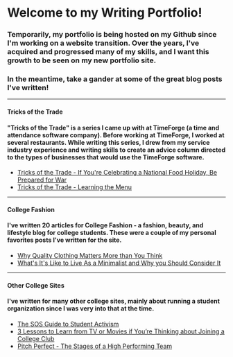 # Welcome to my Writing Portfolio!

### Temporarily, my portfolio is being hosted on my Github since I'm working on a website transition. Over the years, I've acquired and progressed many of my skills, and I want this growth to be seen on my new portfolio site. 

### In the meantime, take a gander at some of the great blog posts I've written! 

<hr>

#### Tricks of the Trade 
#### "Tricks of the Trade" is a series I came up with at TimeForge (a time and attendance software company). Before working at TimeForge, I worked at several restaurants. While writing this series, I drew from my service industry experience and writing skills to create an advice column directed to the types of businesses that would use the TimeForge software.
- [Tricks of the Trade - If You're Celebrating a National Food Holiday, Be Prepared for War](https://github.com/hsparg/Writing-Portfolio/blob/master/Tricks%20of%20the%20Trade%20-%20National%20Food%20Holiday.pdf)
- [Tricks of the Trade - Learning the Menu](https://github.com/hsparg/Writing-Portfolio/blob/master/Tricks%20of%20the%20Trade%20-%20Learning%20the%20Menu.pdf)

<hr>

#### College Fashion
#### I've written 20 articles for College Fashion - a fashion, beauty, and lifestyle blog for college students. These were a couple of my personal favorites posts I've written for the site.
- [Why Quality Clothing Matters More than You Think](https://github.com/hsparg/Writing-Portfolio/blob/master/Why%20Quality%20Clothing%20Matters.pdf)
- [What's It's Like to Live As a Minimalist and Why you Should Consider It](https://github.com/hsparg/Writing-Portfolio/blob/master/What%20It%E2%80%99s%20Like%20to%20Live%20as%20a%20Minimalist%20and%20Why%20You%20Should%20Consider%20It.pdf)

<hr>

#### Other College Sites
#### I've written for many other college sites, mainly about running a student organization since I was very into that at the time.
- [The SOS Guide to Student Activism](https://github.com/hsparg/Writing-Portfolio/blob/master/The%20SOS%20Guide%20to%20Student%20Activism.pdf)
- [3 Lessons to Learn from TV or Movies if You’re Thinking about Joining a College Club](https://github.com/hsparg/Writing-Portfolio/blob/master/Pitch%20Perfect%20-%20The%20Stages%20of%20a%20High%20Performing%20Team.pdf)
- [Pitch Perfect - The Stages of a High Performing Team](https://github.com/hsparg/Writing-Portfolio/blob/master/Pitch%20Perfect%20-%20The%20Stages%20of%20a%20High%20Performing%20Team.pdf)

